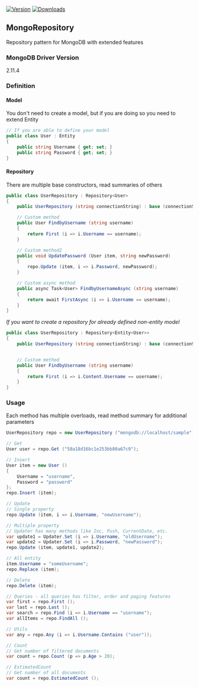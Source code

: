 [![Version](https://img.shields.io/nuget/v/Repository.Mongo.svg?style=flat-square)](https://www.nuget.org/packages/Repository.Mongo)
[![Downloads](https://img.shields.io/nuget/dt/Repository.Mongo.svg?style=flat-square)](https://www.nuget.org/packages/Repository.Mongo)

## MongoRepository
Repository pattern for MongoDB with extended features

### MongoDB Driver Version
2.11.4

### Definition

#### Model
You don't need to create a model, but if you are doing so you need to extend Entity
```csharp
// If you are able to define your model
public class User : Entity 
{
    public string Username { get; set; }
    public string Password { get; set; }
}	
```

#### Repository
There are multiple base constructors, read summaries of others
```csharp
public class UserRepository : Repository<User> 
{
    public UserRepository (string connectionString) : base (connectionString) { }

    // Custom method
    public User FindbyUsername (string username) 
    {
        return First (i => i.Username == username);
    }

    // Custom method2
    public void UpdatePassword (User item, string newPassword) 
    {
        repo.Update (item, i => i.Password, newPassword);
    }

    // Custom async method
    public async Task<User> FindbyUsernameAsync (string username) 
    {
        return await FirstAsync (i => i.Username == username);
    }
}
```

*If you want to create a repository for already defined non-entity model*
```csharp
public class UserRepository : Repository<Entity<User>> 
{
    public UserRepository (string connectionString) : base (connectionString) { }


    // Custom method
    public User FindbyUsername (string username) 
    {
        return First (i => i.Content.Username == username);
    }
}	
```

### Usage

Each method has multiple overloads, read method summary for additional parameters

```csharp
UserRepository repo = new UserRepository ("mongodb://localhost/sample")

// Get
User user = repo.Get ("58a18d16bc1e253bb80a67c9");

// Insert
User item = new User () 
{
    Username = "username",
    Password = "password"
};
repo.Insert (item);

// Update
// Single property
repo.Update (item, i => i.Username, "newUsername");

// Multiple property
// Updater has many methods like Inc, Push, CurrentDate, etc.
var update1 = Updater.Set (i => i.Username, "oldUsername");
var update2 = Updater.Set (i => i.Password, "newPassword");
repo.Update (item, update1, update2);

// All entity
item.Username = "someUsername";
repo.Replace (item);

// Delete
repo.Delete (item);

// Queries - all queries has filter, order and paging features
var first = repo.First ();
var last = repo.Last ();
var search = repo.Find (i => i.Username == "username");
var allItems = repo.FindAll ();

// Utils
var any = repo.Any (i => i.Username.Contains ("user"));

// Count
// Get number of filtered documents
var count = repo.Count (p => p.Age > 20);

// EstimatedCount
// Get number of all documents
var count = repo.EstimatedCount ();
```
